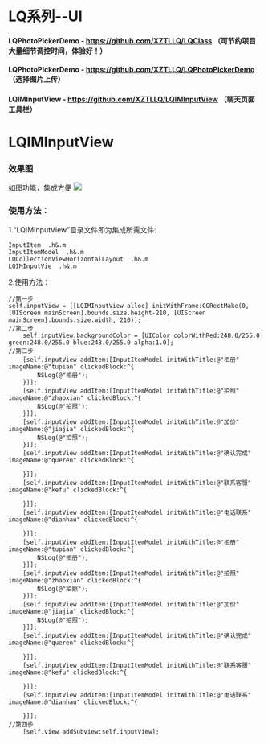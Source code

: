 # LQ系列--UI
#### LQPhotoPickerDemo - https://github.com/XZTLLQ/LQClass （可节约项目大量细节调控时间，体验好！）
#### LQPhotoPickerDemo - https://github.com/XZTLLQ/LQPhotoPickerDemo （选择图片上传）
#### LQIMInputView - https://github.com/XZTLLQ/LQIMInputView （聊天页面工具栏）
# LQIMInputView
### 效果图
  如图功能，集成方便
![](https://github.com/xztl/LQIMInputView/blob/master/IMG_1756.PNG)
### 使用方法：
1.“LQIMInputView”目录文件即为集成所需文件:

```
InputItem  .h&.m
InputItemModel  .h&.m
LQCollectionViewHorizontalLayout  .h&.m
LQIMInputVie  .h&.m
```
2.使用方法：
```
//第一步
self.inputView = [[LQIMInputView alloc] initWithFrame:CGRectMake(0, [UIScreen mainScreen].bounds.size.height-210, [UIScreen mainScreen].bounds.size.width, 210)];
//第二步
    self.inputView.backgroundColor = [UIColor colorWithRed:248.0/255.0 green:248.0/255.0 blue:248.0/255.0 alpha:1.0];
//第三步
    [self.inputView addItem:[InputItemModel initWithTitle:@"相册" imageName:@"tupian" clickedBlock:^{
        NSLog(@"相册");
    }]];
    [self.inputView addItem:[InputItemModel initWithTitle:@"拍照" imageName:@"zhaoxian" clickedBlock:^{
        NSLog(@"拍照");
    }]];
    [self.inputView addItem:[InputItemModel initWithTitle:@"加价" imageName:@"jiajia" clickedBlock:^{
        NSLog(@"拍照");
    }]];
    [self.inputView addItem:[InputItemModel initWithTitle:@"确认完成" imageName:@"queren" clickedBlock:^{
        
    }]];
    [self.inputView addItem:[InputItemModel initWithTitle:@"联系客服" imageName:@"kefu" clickedBlock:^{
        
    }]];
    [self.inputView addItem:[InputItemModel initWithTitle:@"电话联系" imageName:@"dianhau" clickedBlock:^{
        
    }]];
    [self.inputView addItem:[InputItemModel initWithTitle:@"相册" imageName:@"tupian" clickedBlock:^{
        NSLog(@"相册");
    }]];
    [self.inputView addItem:[InputItemModel initWithTitle:@"拍照" imageName:@"zhaoxian" clickedBlock:^{
        NSLog(@"拍照");
    }]];
    [self.inputView addItem:[InputItemModel initWithTitle:@"加价" imageName:@"jiajia" clickedBlock:^{
        NSLog(@"拍照");
    }]];
    [self.inputView addItem:[InputItemModel initWithTitle:@"确认完成" imageName:@"queren" clickedBlock:^{
        
    }]];
    [self.inputView addItem:[InputItemModel initWithTitle:@"联系客服" imageName:@"kefu" clickedBlock:^{
        
    }]];
    [self.inputView addItem:[InputItemModel initWithTitle:@"电话联系" imageName:@"dianhau" clickedBlock:^{
        
    }]];
//第四步
    [self.view addSubview:self.inputView];
```



